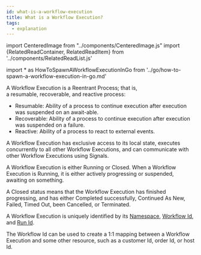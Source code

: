 ```yaml
---
id: what-is-a-workflow-execution
title: What is a Workflow Execution?
tags:
  - explanation
---
```


import CenteredImage from "../components/CenteredImage.js"
import {RelatedReadContainer, RelatedReadItem} from '../components/RelatedReadList.js'

<!-- prettier-ignore -->
import * as HowToSpawnAWorkflowExecutionInGo from '../go/how-to-spawn-a-workflow-execution-in-go.md'

A Workflow Execution is a Reentrant Process; that is, a resumable, recoverable, and reactive process:

- Resumable: Ability of a process to continue execution after execution was suspended on an await-able.
- Recoverable: Ability of a process to continue execution after execution was suspended on a failure.
- Reactive: Ability of a process to react to external events.

A Workflow Execution has exclusive access to its local state, executes concurrently to all other Workflow Executions, and can communicate with other Workflow Executions using Signals.

A Workflow Execution is either Running or Closed.
When a Workflow Execution is Running, it is either actively progressing or suspended, awaiting on something.

<CenteredImage
imagePath="/diagrams/workflow-execution-running-status.svg"
imageSize="50"
title="Workflow Execution Running status"
/>

A Closed status means that the Workflow Execution has finished progressing, and has either Completed successfully, Continued As New, Failed, Timed Out, been Cancelled, or Terminated.

<CenteredImage
imagePath="/diagrams/workflow-execution-statuses.svg"
imageSize="75"
title="Workflow Execution statuses"
/>

A Workflow Execution is uniquely identified by its [Namespace](/docs/server/namespaces), [Workflow Id](/docs/content/what-is-a-workflow-id), and [Run Id](/docs/content/what-is-a-run-id).

The Workflow Id can be used to create a 1:1 mapping between a Workflow Execution and some other resource, such as a customer Id, order Id, or host Id.

<RelatedReadContainer>
  <RelatedReadItem page={HowToSpawnAWorkflowExecutionInGo}/>
</RelatedReadContainer>
